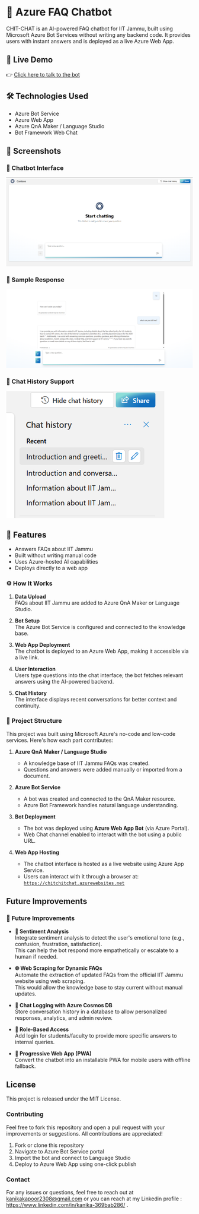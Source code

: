 # 💬 Azure FAQ Chatbot

CHIT-CHAT is an AI-powered FAQ chatbot for IIT Jammu, built using Microsoft Azure Bot Services without writing any backend code. It provides users with instant answers and is deployed as a live Azure Web App.


## 🚀 Live Demo
👉 [Click here to talk to the bot](https://chitchitchat.azurewebsites.net)

## 🛠️ Technologies Used
- Azure Bot Service
- Azure Web App
- Azure QnA Maker / Language Studio
- Bot Framework Web Chat

## 📸 Screenshots

### 🔹 Chatbot Interface
![Chatbot UI](screenshots/bot-ui.png)

### 🔹 Sample Response
![Chatbot Response](screenshots/bot-response.png)

### 🔹 Chat History Support
![Chatbot History](screenshots/chat-history.png)

## 🧠 Features
- Answers FAQs about IIT Jammu
- Built without writing manual code
- Uses Azure-hosted AI capabilities
- Deploys directly to a web app
### ⚙️ How It Works

1. **Data Upload**  
   FAQs about IIT Jammu are added to Azure QnA Maker or Language Studio.

2. **Bot Setup**  
   The Azure Bot Service is configured and connected to the knowledge base.

3. **Web App Deployment**  
   The chatbot is deployed to an Azure Web App, making it accessible via a live link.

4. **User Interaction**  
   Users type questions into the chat interface; the bot fetches relevant answers using the AI-powered backend.

5. **Chat History**  
   The interface displays recent conversations for better context and continuity.

   

### 📁 Project Structure

This project was built using Microsoft Azure's no-code and low-code services. Here's how each part contributes:

1. **Azure QnA Maker / Language Studio**  
   - A knowledge base of IIT Jammu FAQs was created.
   - Questions and answers were added manually or imported from a document.

2. **Azure Bot Service**  
   - A bot was created and connected to the QnA Maker resource.
   - Azure Bot Framework handles natural language understanding.

3. **Bot Deployment**  
   - The bot was deployed using **Azure Web App Bot** (via Azure Portal).
   - Web Chat channel enabled to interact with the bot using a public URL.

4. **Web App Hosting**  
   - The chatbot interface is hosted as a live website using Azure App Service.
   - Users can interact with it through a browser at:  
     [`https://chitchitchat.azurewebsites.net`](https://chitchitchat.azurewebsites.net)

## Future Improvements
### 🔮 Future Improvements

- **🧠 Sentiment Analysis**  
  Integrate sentiment analysis to detect the user's emotional tone (e.g., confusion, frustration, satisfaction).  
  This can help the bot respond more empathetically or escalate to a human if needed.

- **🌐 Web Scraping for Dynamic FAQs**  
  Automate the extraction of updated FAQs from the official IIT Jammu website using web scraping.  
  This would allow the knowledge base to stay current without manual updates.

- **💾 Chat Logging with Azure Cosmos DB**  
  Store conversation history in a database to allow personalized responses, analytics, and admin review.

- **🔐 Role-Based Access**  
  Add login for students/faculty to provide more specific answers to internal queries.

- **📱 Progressive Web App (PWA)**  
  Convert the chatbot into an installable PWA for mobile users with offline fallback.


## License
This project is released under the MIT License.
  
### Contributing
Feel free to fork this repository and open a pull request with your improvements or suggestions. All contributions are appreciated!
1. Fork or clone this repository
2. Navigate to Azure Bot Service portal  
3. Import the bot and connect to Language Studio  
4. Deploy to Azure Web App using one-click publish


### Contact
For any issues or questions, feel free to reach out at kanikakapoor2308@gmail.com or you can reach at my Linkedin profile : https://www.linkedin.com/in/kanika-369bab286/ . 
